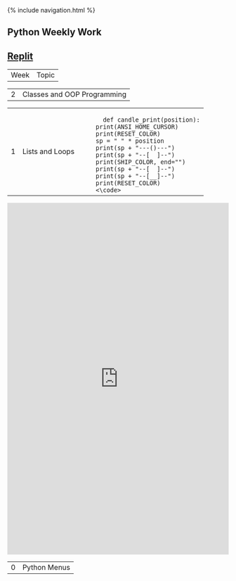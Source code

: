 {% include navigation.html %}
## Python Weekly Work
## [Replit](https://replit.com/@sarayu-pr11/Sarayutri1#hacks/main.py)
<table>
  <tr>
    <td>Week</td>
    <td>Topic</td>
  </tr>
 </table>
 
 <table>
  <tr>
    <td>2</td>
    <td>Classes and OOP Programming</td>
  </tr>
 </table>
 <table>
  <tr>
    <td>1</td>
    <td>Lists and Loops </td>
    <td><code>
      def candle_print(position):
    print(ANSI_HOME_CURSOR)
    print(RESET_COLOR)
    sp = " " * position
    print(sp + "---()---")
    print(sp + "--[  ]--")
    print(SHIP_COLOR, end="")
    print(sp + "--[  ]--")
    print(sp + "--[__]--")
    print(RESET_COLOR)
    <\code></td>
  </tr>
 </table>

<iframe frameborder="0" width="100%" height="800px" src="https://replit.com/@sarayu-pr11/Sarayutri1?lite=true#hacks/main.py">
</iframe> <table>
  <tr>
    <td>0</td>
    <td>Python Menus</td>
  </tr>
</table>
